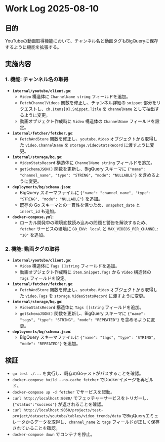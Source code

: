 # Work Log 2025-08-10

## 目的
YouTubeの動画取得機能において、チャンネル名と動画タグもBigQueryに保存するように機能を拡張する。

## 実施内容

### 1. 機能: チャンネル名の取得
- **`internal/youtube/client.go`**:
    - `Video` 構造体に `ChannelName string` フィールドを追加。
    - `FetchChannelVideos` 関数を修正し、チャンネル詳細の `snippet` 部分をリクエストし、`ch.Items[0].Snippet.Title` を `channelName` として抽出するように変更。
    - 動画オブジェクト作成時に `Video` 構造体の `ChannelName` フィールドを設定。
- **`internal/fetcher/fetcher.go`**:
    - `FetchAndStore` 関数を修正し、`youtube.Video` オブジェクトから取得した `video.ChannelName` を `storage.VideoStatsRecord` に渡すように変更。
- **`internal/storage/bq.go`**:
    - `VideoStatsRecord` 構造体に `ChannelName string` フィールドを追加。
    - `getSchemaJSON()` 関数を更新し、BigQuery スキーマに `{"name": "channel_name", "type": "STRING", "mode": "NULLABLE"}` を含めるように変更。
- **`deployments/bq/schema.json`**:
    - BigQuery スキーマファイルに `{"name": "channel_name", "type": "STRING", "mode": "NULLABLE"}` を追加。
    - 既存の Go スキーマとの一貫性を保つため、`snapshot_date` と `insert_id` も追加。
- **`docker-compose.yml`**:
    - ローカル開発中の環境変数読み込みの問題と警告を解決するため、`fetcher` サービスの環境に `GO_ENV: local` と `MAX_VIDEOS_PER_CHANNEL: "10"` を追加。

### 2. 機能: 動画タグの取得
- **`internal/youtube/client.go`**:
    - `Video` 構造体に `Tags []string` フィールドを追加。
    - 動画オブジェクト作成時に `item.Snippet.Tags` から `Video` 構造体の `Tags` フィールドを設定。
- **`internal/fetcher/fetcher.go`**:
    - `FetchAndStore` 関数を修正し、`youtube.Video` オブジェクトから取得した `video.Tags` を `storage.VideoStatsRecord` に渡すように変更。
- **`internal/storage/bq.go`**:
    - `VideoStatsRecord` 構造体に `Tags []string` フィールドを追加。
    - `getSchemaJSON()` 関数を更新し、BigQuery スキーマに `{"name": "tags", "type": "STRING", "mode": "REPEATED"}` を含めるように変更。
- **`deployments/bq/schema.json`**:
    - BigQuery スキーマファイルに `{"name": "tags", "type": "STRING", "mode": "REPEATED"}` を追加。

## 検証
- `go test ./...` を実行し、既存のGoテストがパスすることを確認。
- `docker-compose build --no-cache fetcher` でDockerイメージを再ビルド。
- `docker-compose up -d fetcher` でサービスを起動。
- `curl http://localhost:8080/` でフェッチャーサービスをトリガーし、`{"status":"success"}` が返されることを確認。
- `curl http://localhost:9050/projects/test-project/datasets/youtube/tables/video_trends/data` でBigQueryエミュレータからデータを取得し、`channel_name` と `tags` フィールドが正しく保存されていることを確認。
- `docker-compose down` でコンテナを停止。
